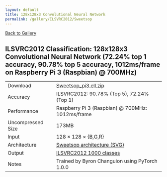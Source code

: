 ```yaml
---
layout: default
title: 128x128x3 Convolutional Neural Network
permalink: /gallery/ILSVRC2012/Sweetsop
---
```


[Back to Gallery](/ELL/gallery)

## ILSVRC2012 Classification: 128x128x3 Convolutional Neural Network (72.24% top 1 accuracy, 90.78% top 5 accuracy, 1012ms/frame on Raspberry Pi 3 (Raspbian) @ 700MHz)

<table class="table table-striped table-bordered">
    <tr>
        <td> Download </td>
        <td colspan="3"> <a href="https://github.com/Microsoft/ELL-models/raw/master/models/ILSVRC2012/Sweetsop/Sweetsop_pi3.ell.zip">Sweetsop_pi3.ell.zip</a></td>
    </tr>
    <tr>
        <td> Accuracy </td>
        <td colspan="3"> ILSVRC2012: 90.78% (Top 5), 72.24% (Top 1) </td>
    </tr>
    <tr>
        <td> Performance </td>
        <td colspan="3"> Raspberry Pi 3 (Raspbian) @ 700MHz: 1012ms/frame </td>
    </tr>
    <tr>
        <td> Uncompressed Size </td>
        <td colspan="3"> 173MB </td>
    </tr>
    <tr>
        <td> Input </td>
        <td colspan="3"> 128 &times; 128 &times; {B,G,R} </td>
    </tr>
    <tr>
        <td> Architecture </td>
        <td>
            <a href="https://github.com/Microsoft/ELL-models/raw/master/models/ILSVRC2012/Sweetsop/Sweetsop.cntk.svg?sanitize=true" target="_blank">Sweetsop architecture (SVG)</a>
        </td>
    </tr>
    <tr>
        <td> Output </td>
        <td colspan="3"> <a href="https://github.com/Microsoft/ELL-models/raw/master/models/ILSVRC2012/categories.txt">ILSVRC2012 1000 classes</a> </td>
    </tr>
    <tr>
        <td> Notes </td>
        <td colspan="3"> Trained by Byron Changuion using PyTorch 1.0.0 </td>
    </tr>
</table>

